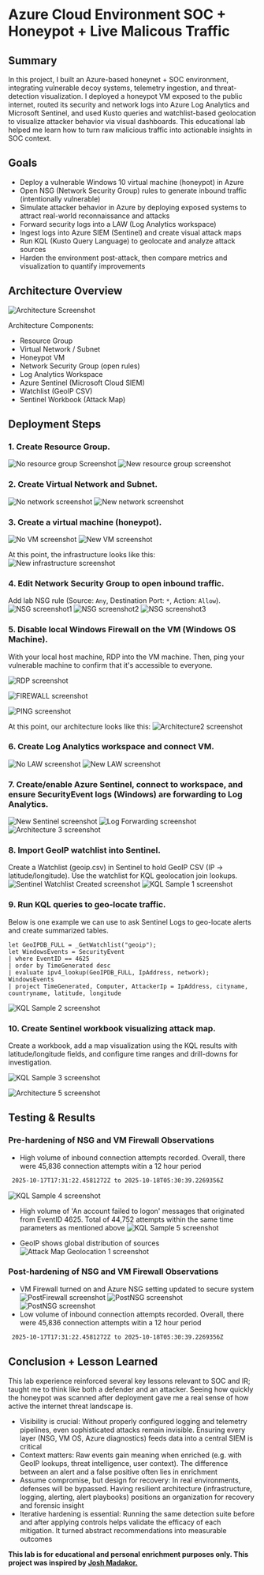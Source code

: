 # Azure Cloud Environment SOC + Honeypot + Live Malicous Traffic
## Summary
In this project, I built an Azure-based honeynet + SOC environment, integrating vulnerable decoy systems, telemetry ingestion, and threat-detection visualization. I deployed a honeypot VM exposed to the public internet, routed its security and network logs into Azure Log Analytics and Microsoft Sentinel, and used Kusto queries and watchlist-based geolocation to visualize attacker behavior via visual dashboards. This educational lab helped me learn how to turn raw malicious traffic into actionable insights in SOC context.

## Goals
- Deploy a vulnerable Windows 10 virtual machine (honeypot) in Azure
- Open NSG (Network Security Group) rules to generate inbound traffic (intentionally vulnerable)
- Simulate attacker behavior in Azure by deploying exposed systems to attract real-world reconnaissance and attacks
- Forward security logs into a LAW (Log Analytics workspace)
- Ingest logs into Azure SIEM (Sentinel) and create visual attack maps
- Run KQL (Kusto Query Language) to geolocate and analyze attack sources
- Harden the environment post-attack, then compare metrics and visualization to quantify improvements

## Architecture Overview
![Architecture Screenshot](images/Architecture.PNG)

Architecture Components:
- Resource Group
- Virtual Network / Subnet
- Honeypot VM
- Network Security Group (open rules)
- Log Analytics Workspace
- Azure Sentinel (Microsoft Cloud SIEM)
- Watchlist (GeoIP CSV)
- Sentinel Workbook (Attack Map)

## Deployment Steps
### 1. Create Resource Group.
![No resource group Screenshot](images/Resourcegroup1.png)
![New resource group screenshot](images/Resourcegroup2.png)

### 2. Create Virtual Network and Subnet.
![No network screenshot](images/Nonetwork.PNG)
![New network screenshot](images/Newnetwork.PNG)

### 3. Create a virtual machine (honeypot).
![No VM screenshot](images/VM1.PNG)
![New VM screenshot](images/VM2.PNG)

At this point, the infrastructure looks like this:
![New infrastructure screenshot](images/Infrastructure.PNG)

### 4. Edit Network Security Group to open inbound traffic.
Add lab NSG rule (Source: `Any`, Destination Port: `*`, Action: `Allow`).
![NSG screenshot1](images/NSG1.png)
![NSG screenshot2](images/NSG2.png)
![NSG screenshot3](images/NSG3.PNG)

### 5. Disable local Windows Firewall on the VM (Windows OS Machine). 
With your local host machine, RDP into the VM machine. Then, ping your vulnerable machine to confirm that it's accessible to everyone.

![RDP screenshot](images/RDP1.png)

![FIREWALL screenshot](images/FIREWALL1.png)

![PING screenshot](images/PING1.png)

At this point, our architecture looks like this:
![Architecture2 screenshot](images/Architecture2.PNG)

### 6. Create Log Analytics workspace and connect VM.
   
![No LAW screenshot](images/LAW1.png)
![New LAW screenshot](images/LAW2.png)

### 7. Create/enable Azure Sentinel, connect to workspace, and ensure SecurityEvent logs (Windows) are forwarding to Log Analytics.
![New Sentinel screenshot](images/SentinelInstalled.PNG)
![Log Forwarding screenshot](images/LogForwarding.PNG)
![Architecture 3 screenshot](images/Architecture4.PNG)

### 8. Import GeoIP watchlist into Sentinel.
Create a Watchlist (geoip.csv) in Sentinel to hold GeoIP CSV (IP → latitude/longitude). Use the watchlist for KQL geolocation join lookups.
![Sentinel Watchlist Created screenshot](images/WatchlistSentinel.PNG)
![KQL Sample 1 screenshot](images/KQL1.png)

### 9. Run KQL queries to geo-locate traffic.
Below is one example we can use to ask Sentinel Logs to geo-locate alerts and create summarized tables.
```kql
let GeoIPDB_FULL = _GetWatchlist("geoip");
let WindowsEvents = SecurityEvent
| where EventID == 4625
| order by TimeGenerated desc
| evaluate ipv4_lookup(GeoIPDB_FULL, IpAddress, network);
WindowsEvents
| project TimeGenerated, Computer, AttackerIp = IpAddress, cityname, countryname, latitude, longitude
```
![KQL Sample 2 screenshot](images/KQL2.png)

### 10. Create Sentinel workbook visualizing attack map.
Create a workbook, add a map visualization using the KQL results with latitude/longitude fields, and configure time ranges and drill-downs for investigation.

![KQL Sample 3 screenshot](images/KQL3.png)

![Architecture 5 screenshot](images/Architecture5.png)

## Testing & Results
### Pre-hardening of NSG and VM Firewall Observations
- High volume of inbound connection attempts recorded. Overall, there were 45,836 connection attempts witin a 12 hour period
 ```bash
  2025-10-17T17:31:22.4581272Z to 2025-10-18T05:30:39.2269356Z
```
![KQL Sample 4 screenshot](images/KQL4.PNG)

- High volume of 'An account failed to logon' messages that originated from EventID 4625. Total of 44,752 attempts within the same time parameters as mentioned above
![KQL Sample 5 screenshot](images/KQL5.PNG)

- GeoIP shows global distribution of sources
![Attack Map Geolocation 1 screenshot](images/AttachMapGeo1.PNG)

### Post-hardening of NSG and VM Firewall Observations
- VM Firewall turned on and Azure NSG setting updated to secure system
![PostFirewall screenshot](images/PostFirewall.PNG)
![PostNSG screenshot](images/PostNSGSettings.PNG)
![PostNSG screenshot](images/SNG1.PNG)
- Low volume of inbound connection attempts recorded. Overall, there were 45,836 connection attempts witin a 12 hour period
 ```bash
  2025-10-17T17:31:22.4581272Z to 2025-10-18T05:30:39.2269356Z
```

## Conclusion + Lesson Learned
This lab experience reinforced several key lessons relevant to SOC and IR; taught me to think like both a defender and an attacker. Seeing how quickly the honeypot was scanned after deployment gave me a real sense of how active the internet threat landscape is.
- Visibility is crucial: Without properly configured logging and telemetry pipelines, even sophisticated attacks remain invisible. Ensuring every layer (NSG, VM OS, Azure diagnostics) feeds data into a central SIEM is critical
- Context matters: Raw events gain meaning when enriched (e.g. with GeoIP lookups, threat intelligence, user context). The difference between an alert and a false positive often lies in enrichment
- Assume compromise, but design for recovery: In real environments, defenses will be bypassed. Having resilient architecture (infrastructure, logging, alerting, alert playbooks) positions an organization for recovery and forensic insight
- Iterative hardening is essential: Running the same detection suite before and after applying controls helps validate the efficacy of each mitigation. It turned abstract recommendations into measurable outcomes


**This lab is for educational and personal enrichment purposes only. This project was inspired by [Josh Madakor.](https://youtu.be/g5JL2RIbThM?si=9qM-EVpNHu73wXf0)**
